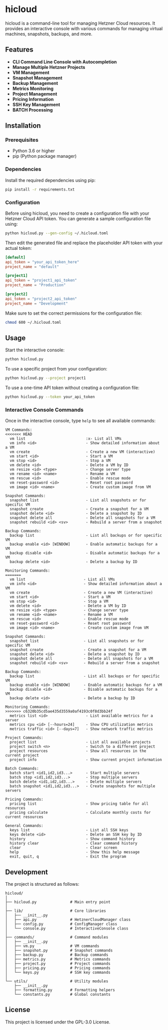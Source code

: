 # hicloud

hicloud is a command-line tool for managing Hetzner Cloud resources. It provides an interactive console with various commands for managing virtual machines, snapshots, backups, and more.

## Features

- **CLI Command Line Console with Autocompletion**
- **Manage Multiple Hetzner Projects**
- **VM Management**
- **Snapshot Management**
- **Backup Management**
- **Metrics Monitoring**
- **Project Management**
- **Pricing Information**
- **SSH Key Management**
- **BATCH Processing**

## Installation

### Prerequisites

- Python 3.6 or higher
- pip (Python package manager)

### Dependencies

Install the required dependencies using pip:

```bash
pip install -r requirements.txt
```

### Configuration

Before using hicloud, you need to create a configuration file with your Hetzner Cloud API token. You can generate a sample configuration file using:

```bash
python hicloud.py --gen-config ~/.hicloud.toml
```

Then edit the generated file and replace the placeholder API token with your actual token:

```toml
[default]
api_token = "your_api_token_here"
project_name = "default"

[project1]
api_token = "project1_api_token"
project_name = "Production"

[project2]
api_token = "project2_api_token"
project_name = "Development"
```

Make sure to set the correct permissions for the configuration file:

```bash
chmod 600 ~/.hicloud.toml
```

## Usage

Start the interactive console:

```bash
python hicloud.py
```

To use a specific project from your configuration:

```bash
python hicloud.py --project project1
```

To use a one-time API token without creating a configuration file:

```bash
python hicloud.py --token your_api_token
```

### Interactive Console Commands

Once in the interactive console, type `help` to see all available commands:

```
VM Commands:
<<<<<<< HEAD
  vm list                           :x- List all VMs
  vm info <id>                      - Show detailed information about a VM
  vm create                         - Create a new VM (interactive)
  vm start <id>                     - Start a VM
  vm stop <id>                      - Stop a VM
  vm delete <id>                    - Delete a VM by ID
  vm resize <id> <type>             - Change server type
  vm rename <id> <name>             - Rename a VM
  vm rescue <id>                    - Enable rescue mode
  vm reset-password <id>            - Reset root password
  vm image <id> <name>              - Create custom image from VM
  
Snapshot Commands:
  snapshot list                     - List all snapshots or for specific VM
  snapshot create                   - Create a snapshot for a VM
  snapshot delete <id>              - Delete a snapshot by ID
  snapshot delete all               - Delete all snapshots for a VM
  snapshot rebuild <id> <sv>        - Rebuild a server from a snapshot
  
Backup Commands:
  backup list                       - List all backups or for specific VM
  backup enable <id> [WINDOW]       - Enable automatic backups for a VM
  backup disable <id>               - Disable automatic backups for a VM
  backup delete <id>                - Delete a backup by ID
  
Monitoring Commands:
=======
  vm list                          - List all VMs
  vm info <id>                     - Show detailed information about a VM
  vm create                        - Create a new VM (interactive)
  vm start <id>                    - Start a VM
  vm stop <id>                     - Stop a VM
  vm delete <id>                   - Delete a VM by ID
  vm resize <id> <type>            - Change server type
  vm rename <id> <name>            - Rename a VM
  vm rescue <id>                   - Enable rescue mode
  vm reset-password <id>           - Reset root password
  vm image <id> <name>             - Create custom image from VM
  
Snapshot Commands:
  snapshot list                    - List all snapshots or for specific VM
  snapshot create                  - Create a snapshot for a VM
  snapshot delete <id>             - Delete a snapshot by ID
  snapshot delete all              - Delete all snapshots for a VM
  snapshot rebuild <id> <sv>       - Rebuild a server from a snapshot
  
Backup Commands:
  backup list                      - List all backups or for specific VM
  backup enable <id> [WINDOW]      - Enable automatic backups for a VM
  backup disable <id>              - Disable automatic backups for a VM
  backup delete <id>               - Delete a backup by ID
  
Monitoring Commands:  
>>>>>>> c6320b35cd5ae435d3559a0af4193c0f8d3bb24f
  metrics list <id>                 - List available metrics for a server
  metrics cpu <id> [--hours=24]     - Show CPU utilization metrics
  metrics traffic <id> [--days=7]   - Show network traffic metrics
  
Project Commands:
  project list                      - List all available projects
  project switch <n>                - Switch to a different project
  project resources                 - Show all resources in the current project
  project info                      - Show current project information
  
Batch Commands:
  batch start <id1,id2,id3...>      - Start multiple servers
  batch stop <id1,id2,id3...>       - Stop multiple servers
  batch delete <id1,id2,id3...>     - Delete multiple servers
  batch snapshot <id1,id2,id3...>   - Create snapshots for multiple servers

Pricing Commands:
  pricing list                      - Show pricing table for all resources
  pricing calculate                 - Calculate monthly costs for current resources
  
General Commands:
  keys list                         - List all SSH keys
  keys delete <id>                  - Delete an SSH key by ID
  history                           - Show command history
  history clear                     - Clear command history
  clear                             - Clear screen
  help                              - Show this help message
  exit, quit, q                     - Exit the program
```

## Development

The project is structured as follows:

```
hicloud/
│
├── hicloud.py               # Main entry point
│
├── lib/                     # Core libraries
│   ├── __init__.py
│   ├── api.py               # HetznerCloudManager class
│   ├── config.py            # ConfigManager class
│   └── console.py           # InteractiveConsole class
│
├── commands/                # Command modules
│   ├── __init__.py
│   ├── vm.py                # VM commands
│   ├── snapshot.py          # Snapshot commands
│   ├── backup.py            # Backup commands
│   ├── metrics.py           # Metrics commands
│   ├── project.py           # Project commands
│   ├── pricing.py           # Pricing commands
│   └── keys.py              # SSH key commands
│
└── utils/                   # Utility modules
    ├── __init__.py
    ├── formatting.py        # Formatting helpers
    └── constants.py         # Global constants
```

## License

This project is licensed under the GPL-3.0 License.
